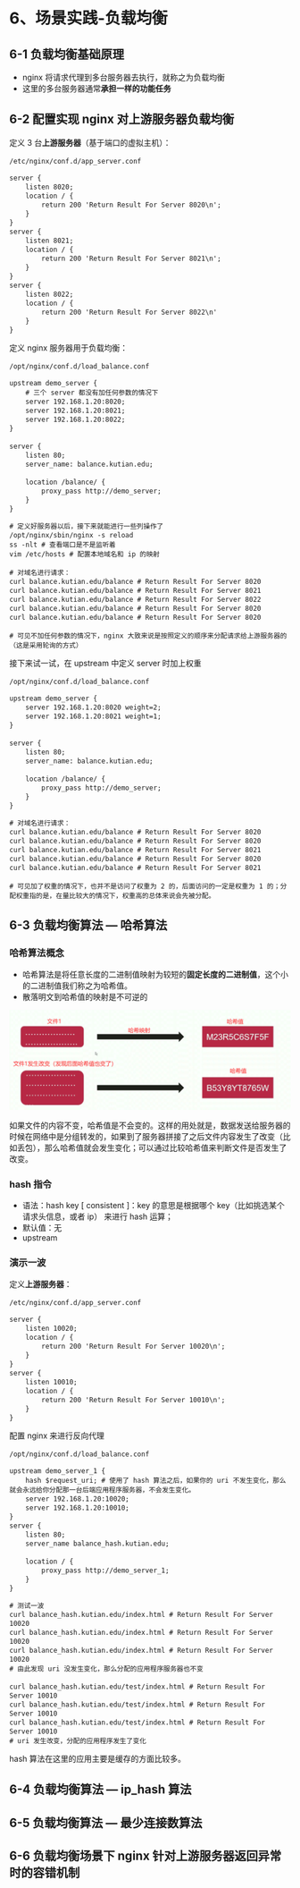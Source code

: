 # 6、场景实践-负载均衡

## 6-1 负载均衡基础原理

- nginx 将请求代理到多台服务器去执行，就称之为负载均衡
- 这里的多台服务器通常**承担一样的功能任务**

## 6-2 配置实现 nginx 对上游服务器负载均衡

定义 3 台**上游服务器**（基于端口的虚拟主机）：

`/etc/nginx/conf.d/app_server.conf`

```shell
server {
	listen 8020;
	location / {
		return 200 'Return Result For Server 8020\n';
	}
}
server {
	listen 8021;
	location / {
		return 200 'Return Result For Server 8021\n';
	}
}
server {
	listen 8022;
	location / {
		return 200 'Return Result For Server 8022\n'
	}
}
```

定义 nginx 服务器用于负载均衡：

`/opt/nginx/conf.d/load_balance.conf`

```shell
upstream demo_server {
	# 三个 server 都没有加任何参数的情况下
	server 192.168.1.20:8020;
	server 192.168.1.20:8021;
	server 192.168.1.20:8022;
}

server {
	listen 80;
	server_name: balance.kutian.edu;
	
	location /balance/ {
		proxy_pass http://demo_server;
	}
}
```

```shell
# 定义好服务器以后，接下来就能进行一些列操作了
/opt/nginx/sbin/nginx -s reload
ss -nlt # 查看端口是不是监听着
vim /etc/hosts # 配置本地域名和 ip 的映射

# 对域名进行请求：
curl balance.kutian.edu/balance	# Return Result For Server 8020
curl balance.kutian.edu/balance	# Return Result For Server 8021
curl balance.kutian.edu/balance	# Return Result For Server 8022
curl balance.kutian.edu/balance	# Return Result For Server 8020
curl balance.kutian.edu/balance	# Return Result For Server 8020

# 可见不加任何参数的情况下，nginx 大致来说是按照定义的顺序来分配请求给上游服务器的（这是采用轮询的方式）
```

接下来试一试，在 upstream 中定义 server 时加上权重

`/opt/nginx/conf.d/load_balance.conf`

```shell
upstream demo_server {
	server 192.168.1.20:8020 weight=2;
	server 192.168.1.20:8021 weight=1;
}

server {
	listen 80;
	server_name: balance.kutian.edu;
	
	location /balance/ {
		proxy_pass http://demo_server;
	}
}
```

```shell
# 对域名进行请求：
curl balance.kutian.edu/balance	# Return Result For Server 8020
curl balance.kutian.edu/balance	# Return Result For Server 8020
curl balance.kutian.edu/balance	# Return Result For Server 8021
curl balance.kutian.edu/balance	# Return Result For Server 8020
curl balance.kutian.edu/balance	# Return Result For Server 8021

# 可见加了权重的情况下，也并不是访问了权重为 2 的，后面访问的一定是权重为 1 的；分配权重指的是，在量比较大的情况下，权重高的总体来说会先被分配。
```

## 6-3 负载均衡算法 — 哈希算法

### 哈希算法概念

- 哈希算法是将任意长度的二进制值映射为较短的**固定长度的二进制值**，这个小的二进制值我们称之为哈希值。
- 散落明文到哈希值的映射是不可逆的

![](./media/17.png)

如果文件的内容不变，哈希值是不会变的。这样的用处就是，数据发送给服务器的时候在网络中是分组转发的，如果到了服务器拼接了之后文件内容发生了改变（比如丢包），那么哈希值就会发生变化；可以通过比较哈希值来判断文件是否发生了改变。

### hash 指令

- 语法：hash key [ consistent ]：key 的意思是根据哪个 key（比如挑选某个请求头信息，或者 ip） 来进行 hash 运算；
- 默认值：无
- upstream

### 演示一波

定义**上游服务器**：

`/etc/nginx/conf.d/app_server.conf`

```shell
server {
	listen 10020;
	location / {
		return 200 'Return Result For Server 10020\n';
	}
}
server {
	listen 10010;
	location / {
		return 200 'Return Result For Server 10010\n';
	}
}
```

配置 nginx 来进行反向代理

`/opt/nginx/conf.d/load_balance.conf`

```shell
upstream demo_server_1 {
	hash $request_uri; # 使用了 hash 算法之后，如果你的 uri 不发生变化，那么就会永远给你分配那一台后端应用程序服务器，不会发生变化。
	server 192.168.1.20:10020;
	server 192.168.1.20:10010;
}
server {
	listen 80;
	server_name balance_hash.kutian.edu;
	
	location / {
		proxy_pass http://demo_server_1;
	}
}
```

```shell
# 测试一波
curl balance_hash.kutian.edu/index.html # Return Result For Server 10020
curl balance_hash.kutian.edu/index.html # Return Result For Server 10020
curl balance_hash.kutian.edu/index.html # Return Result For Server 10020
# 由此发现 uri 没发生变化，那么分配的应用程序服务器也不变

curl balance_hash.kutian.edu/test/index.html # Return Result For Server 10010
curl balance_hash.kutian.edu/test/index.html # Return Result For Server 10010
curl balance_hash.kutian.edu/test/index.html # Return Result For Server 10010
# uri 发生改变，分配的应用程序发生了变化

```

hash 算法在这里的应用主要是缓存的方面比较多。

## 6-4 负载均衡算法 — ip_hash 算法



## 6-5 负载均衡算法 — 最少连接数算法



## 6-6 负载均衡场景下 nginx 针对上游服务器返回异常时的容错机制

